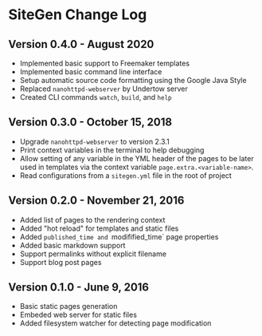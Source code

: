 # SiteGen Change Log

## Version 0.4.0 - August 2020

- Implemented basic support to Freemaker templates
- Implemented basic command line interface
- Setup automatic source code formatting using the Google Java Style
- Replaced `nanohttpd-webserver` by Undertow server
- Created CLI commands `watch`, `build`, and `help`


## Version 0.3.0 - October 15, 2018

- Upgrade `nanohttpd-webserver` to version 2.3.1
- Print context variables in the terminal to help debugging
- Allow setting of any variable in the YML header of the pages to be later
  used in templates via the context variable `page.extra.<variable-name>`.
- Read configurations from a `sitegen.yml` file in the root of project


## Version 0.2.0 - November 21, 2016

- Added list of pages to the rendering context
- Added "hot reload" for templates and static files
- Added `published_time and `modifified_time` page properties
- Added basic markdown support
- Support permalinks without explicit filename
- Support blog post pages


## Version 0.1.0 - June 9, 2016

- Basic static pages generation
- Embeded web server for static files
- Added filesystem watcher for detecting page modification

